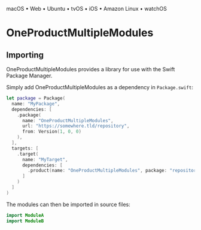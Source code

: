 

macOS • Web • Ubuntu • tvOS • iOS • Amazon Linux • watchOS

# OneProductMultipleModules



## Importing

OneProductMultipleModules provides a library for use with the Swift Package Manager.

Simply add OneProductMultipleModules as a dependency in `Package.swift`:

```swift
let package = Package(
  name: "MyPackage",
  dependencies: [
    .package(
      name: "OneProductMultipleModules",
      url: "https://somewhere.tld/repository",
      from: Version(1, 0, 0)
    ),
  ],
  targets: [
    .target(
      name: "MyTarget",
      dependencies: [
        .product(name: "OneProductMultipleModules", package: "repository"),
      ]
    )
  ]
)
```

The modules can then be imported in source files:

```swift
import ModuleA
import ModuleB
```

